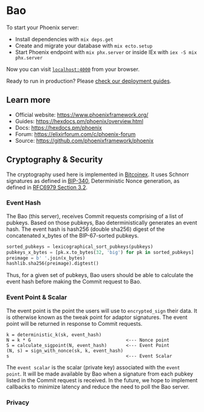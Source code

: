 # Bao

To start your Phoenix server:

  * Install dependencies with `mix deps.get`
  * Create and migrate your database with `mix ecto.setup`
  * Start Phoenix endpoint with `mix phx.server` or inside IEx with `iex -S mix phx.server`

Now you can visit [`localhost:4000`](http://localhost:4000) from your browser.

Ready to run in production? Please [check our deployment guides](https://hexdocs.pm/phoenix/deployment.html).

## Learn more

  * Official website: https://www.phoenixframework.org/
  * Guides: https://hexdocs.pm/phoenix/overview.html
  * Docs: https://hexdocs.pm/phoenix
  * Forum: https://elixirforum.com/c/phoenix-forum
  * Source: https://github.com/phoenixframework/phoenix


## Cryptography & Security

The cryptography used here is implemented in [Bitcoinex](https://github.com/SachinMeier/bitcoinex). It uses Schnorr signatures as defined in [BIP-340](https://github.com/bitcoin/bips/blob/master/bip-0340.mediawiki), Deterministic Nonce generation, as defined in [RFC6979 Section 3.2](https://www.rfc-editor.org/rfc/rfc6979#section-3.2). 

### Event Hash

The Bao (this server), receives Commit requests comprising of a list of pubkeys. Based on those pubkeys, Bao deterministically generates an event hash. The event hash is hash256 (double sha256) digest of the concatenated x_bytes of the BIP-67-sorted pubkeys.

```python
sorted_pubkeys = lexicographical_sort_pubkeys(pubkeys)
pubkeys_x_bytes = [pk.x.to_bytes(32, 'big') for pk in sorted_pubkeys]
preimage = b' '.join(x_bytes)
hashlib.sha256(preimage).digtest()
```

Thus, for a given set of pubkeys, Bao users should be able to calculate the event hash before making the Commit request to Bao. 

### Event Point & Scalar

The event point is the point the users will use to `encrypted_sign` their data. It is otherwise known as the tweak point for adaptor signatures. The event point will be returned in response to Commit requests.

```code
k = deterministic_k(sk, event_hash)
N = k * G                                   <--- Nonce point 
S = calculate_sigpoint(N, event_hash)       <--- Event Point
(N, s) = sign_with_nonce(sk, k, event_hash)          
s                                           <--- Event Scalar
```

The `event scalar` is the scalar (private key) associated with the `event point`. It will be made available by Bao when a signature from each pubkey listed in the Commit request is received. In the future, we hope to implement callbacks to minimize latency and reduce the need to poll the Bao server. 

### Privacy


